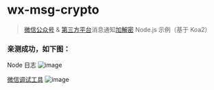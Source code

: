 # wx-msg-crypto

> [微信公众号](https://developers.weixin.qq.com/doc/offiaccount/Basic_Information/Access_Overview.html) & [第三方平台](https://developers.weixin.qq.com/doc/oplatform/Third-party_Platforms/Message_Encryption/Message_encryption_and_decryption.html)消息通知[加解密](https://developers.weixin.qq.com/doc/oplatform/Third-party_Platforms/Message_Encryption/Message_encryption_and_decryption.html) Node.js 示例（基于 Koa2）

### 亲测成功，如下图：

Node 日志
![image](https://user-images.githubusercontent.com/5093611/75792160-88d87f00-5da8-11ea-8a78-4ea223e97ed7.png)

[微信调试工具](https://mp.weixin.qq.com/debug)
![image](https://user-images.githubusercontent.com/5093611/75791899-35fec780-5da8-11ea-9447-ddf553eed8d4.png)

